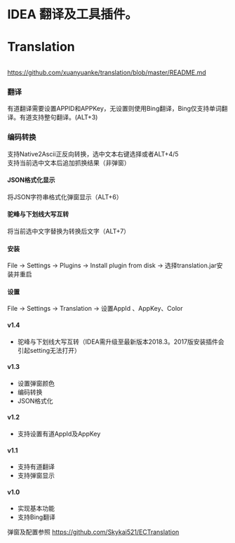 # IDEA 翻译及工具插件。

# Translation

######
https://github.com/xuanyuanke/translation/blob/master/README.md

### 翻译

有道翻译需要设置APPID和APPKey，无设置则使用Bing翻译，Bing仅支持单词翻译。有道支持整句翻译。(ALT+3)

### 编码转换
支持Native2Ascii正反向转换，选中文本右键选择或者ALT+4/5  
支持当前选中文本后追加抓换结果（非弹窗）


#### JSON格式化显示

将JSON字符串格式化弹窗显示（ALT+6）

#### 驼峰与下划线大写互转

将当前选中文字替换为转换后文字（ALT+7）

#### 安装

File -> Settings -> Plugins -> Install plugin from disk -> 选择translation.jar安装并重启

#### 设置
File -> Settings -> Translation -> 设置AppId 、AppKey、Color
#### v1.4  

* 驼峰与下划线大写互转（IDEA需升级至最新版本2018.3。2017版安装插件会引起setting无法打开）

#### v1.3 
* 设置弹窗颜色
* 编码转换
* JSON格式化

#### v1.2
* 支持设置有道AppId及AppKey

#### v1.1
* 支持有道翻译
* 支持弹窗显示

#### v1.0
* 实现基本功能
* 支持Bing翻译

弹窗及配置参照
https://github.com/Skykai521/ECTranslation
